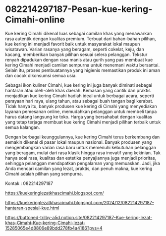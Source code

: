 # 082214297187-Pesan-kue-kering-Cimahi-online
Kue kering Cimahi dikenal luas sebagai camilan khas yang menawarkan rasa autentik dengan kualitas premium. Terbuat dari bahan-bahan pilihan, kue kering ini menjadi favorit baik untuk masyarakat lokal maupun wisatawan. Varian rasanya yang beragam, seperti cokelat, keju, dan kacang, memberikan banyak pilihan sesuai selera pelanggan. Tekstur renyah dipadukan dengan rasa manis atau gurih yang pas membuat kue kering Cimahi menjadi camilan sempurna untuk menemani waktu bersantai. Selain itu, proses pembuatannya yang higienis memastikan produk ini aman dan cocok dikonsumsi semua usia.

Sebagai ikon kuliner Cimahi, kue kering ini juga banyak diminati sebagai hantaran atau oleh-oleh khas daerah. Kemasan yang cantik dan praktis menjadikan kue kering Cimahi hadiah ideal untuk berbagai acara, seperti perayaan hari raya, ulang tahun, atau sebagai buah tangan bagi kerabat. Tidak hanya itu, banyak produsen kue kering di Cimahi yang menyediakan layanan pemesanan online, memudahkan pelanggan untuk membeli tanpa harus datang langsung ke toko. Harga yang bersahabat dengan kualitas yang tetap terjaga membuat kue kering Cimahi menjadi pilihan terbaik untuk semua kalangan.

Dengan berbagai keunggulannya, kue kering Cimahi terus berkembang dan semakin dikenal di pasar lokal maupun nasional. Banyak produsen yang mengembangkan varian rasa baru untuk memenuhi kebutuhan pelanggan yang beragam, mulai dari rasa klasik hingga rasa inovatif yang kekinian. Tak hanya soal rasa, kualitas dan estetika penyajiannya juga menjadi prioritas, sehingga pelanggan mendapatkan pengalaman yang memuaskan. Jadi, jika Anda mencari camilan yang lezat, praktis, dan penuh makna, kue kering Cimahi adalah pilihan yang sempurna.

Kontak : 082214297187

https://kuekeringlezatkhascimahi.blogspot.com/ 

https://kuekeringlezatkhascimahi.blogspot.com/2024/12/082214297187-hantaran-spesial-kue.html

https://buttoned-trilby-a5d.notion.site/082214297187-Kue-kering-lezat-khas-Cimahi-Kue-kering-Cimahi-lezat-15285065e4d8806e89bdd278fb4a4186?pvs=4
